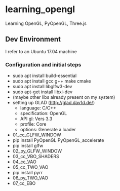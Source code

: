 # learning_opengl

Learning OpenGL, PyOpenGL, Three.js

## Dev Environment

I refer to an Ubuntu 17.04 machine

### Configuration and initial steps

* sudo apt install build-essential
* sudo apt install gcc g++ make cmake
* sudo apt install libglfw3-dev
* sudo apt-get install libxi-dev
* (maybe other libs already present on my system)
* setting up GLAD (http://glad.dav1d.de/)
  - language: C/C++
  - specification: OpenGL
  - API gl: Vers 3.3
  - profile: Core
  - options: Generate a loader
* 01_cc_GLFW_WINDOW
* pip install PyOpenGL PyOpenGL_accelerate
* pip install glfw
* 02_py_GLFW_WINDOW
* 03_cc_VBO_SHADERS
* 04_cc_VAO
* 05_cc_TWO_VAO
* pip install pyrr
* 06_py_TWO_VAO
* 07_cc_EBO
